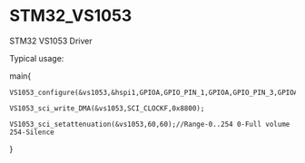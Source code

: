 # STM32_VS1053
STM32 VS1053 Driver

Typical usage:

main{


	VS1053_configure(&vs1053,&hspi1,GPIOA,GPIO_PIN_1,GPIOA,GPIO_PIN_3,GPIOA,GPIO_PIN_4,GPIOA,GPIO_PIN_2,1000);
	
	VS1053_sci_write_DMA(&vs1053,SCI_CLOCKF,0x8800);
	
  	VS1053_sci_setattenuation(&vs1053,60,60);//Range-0..254 0-Full volume 254-Silence
  
}
